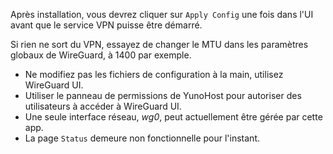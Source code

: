 Après installation, vous devrez cliquer sur `Apply Config` une fois dans l'UI avant que le service VPN puisse être démarré.

Si rien ne sort du VPN, essayez de changer le MTU dans les paramètres globaux de WireGuard, à 1400 par exemple.

* Ne modifiez pas les fichiers de configuration à la main, utilisez WireGuard UI.
* Utiliser le panneau de permissions de YunoHost pour autoriser des utilisateurs à accéder à WireGuard UI.
* Une seule interface réseau, *wg0*, peut actuellement être gérée par cette app.
* La page `Status` demeure non fonctionnelle pour l'instant.
